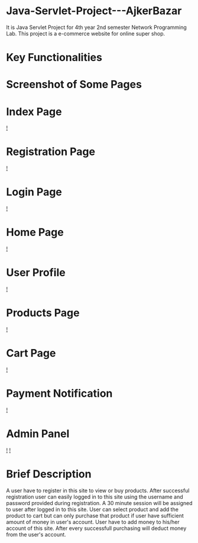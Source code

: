 # Java-Servlet-Project---AjkerBazar
It is Java Servlet Project for 4th year 2nd semester Network Programming Lab. This project is a e-commerce website for online super shop.
# Key Functionalities

# Screenshot of Some Pages

# Index Page
[!](https://github.com/mukitul/Java-Servlet-Project---AjkerBazar/blob/master/AjkerBazar/image/1.%20index.png)
# Registration Page
[!](https://github.com/mukitul/Java-Servlet-Project---AjkerBazar/blob/master/AjkerBazar/image/2.%20regi.png)
# Login Page
[!](https://github.com/mukitul/Java-Servlet-Project---AjkerBazar/blob/master/AjkerBazar/image/3.%20login.png)
# Home Page
[!](https://github.com/mukitul/Java-Servlet-Project---AjkerBazar/blob/master/AjkerBazar/image/5.%20home.png)
# User Profile
[!](https://github.com/mukitul/Java-Servlet-Project---AjkerBazar/blob/master/AjkerBazar/image/4.%20user.png)
# Products Page
[!](https://github.com/mukitul/Java-Servlet-Project---AjkerBazar/blob/master/AjkerBazar/image/6.%20product.png)
# Cart Page
[!](https://github.com/mukitul/Java-Servlet-Project---AjkerBazar/blob/master/AjkerBazar/image/7.%20cart.png)
# Payment Notification
[!](https://github.com/mukitul/Java-Servlet-Project---AjkerBazar/blob/master/AjkerBazar/image/8.%20payment.png)
# Admin Panel
[!](https://github.com/mukitul/Java-Servlet-Project---AjkerBazar/blob/master/AjkerBazar/image/admin1.png)
[!](https://github.com/mukitul/Java-Servlet-Project---AjkerBazar/blob/master/AjkerBazar/image/admin2.png)

# Brief Description
A user have to register in this site to view or buy products. After successful registration user can easily logged in to this site using the username and password provided during registration. A 30 minute session will be assigned to user after logged in to this site.
User can select product and add the product to cart but can only purchase that product if user have sufficient amount of money in user's account.
User have to add money to his/her account of this site. After every successfull purchasing will deduct money from the user's account.
